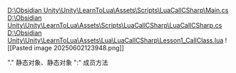 [D:\Obsidian Unity\Unity\LearnToLua\Assets\Scripts\LuaCallCSharp\Main.cs](file:///d%3A/Obsidian%20Unity/Unity/LearnToLua/Assets/Scripts/LuaCallCSharp/Main.cs)
[D:\Obsidian Unity\Unity\LearnToLua\Assets\Scripts\LuaCallCSharp\LuaCallCSharp.cs](file:///d%3A/Obsidian%20Unity/Unity/LearnToLua/Assets/Scripts/LuaCallCSharp/LuaCallCSharp.cs)
[D:\Obsidian Unity\Unity\LearnToLua\Assets\Lua\LuaCallCSharp\Lesson1_CallClass.lua](file:///d%3A/Obsidian%20Unity/Unity/LearnToLua/Assets/Lua/LuaCallCSharp/Lesson1_CallClass.lua)
![[Pasted image 20250602123948.png]]


"." 静态对象、静态对象
":" 成员方法